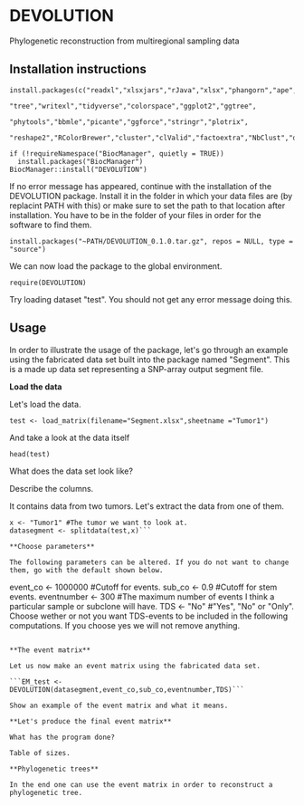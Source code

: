 # DEVOLUTION
Phylogenetic reconstruction from multiregional sampling data

## Installation instructions

```{r, eval=FALSE, echo=TRUE}
install.packages(c("readxl","xlsxjars","rJava","xlsx","phangorn","ape",
                   "tree","writexl","tidyverse","colorspace","ggplot2","ggtree",
                   "phytools","bbmle","picante","ggforce","stringr","plotrix",
                   "reshape2","RColorBrewer","cluster","clValid","factoextra","NbClust","dplyr"))

if (!requireNamespace("BiocManager", quietly = TRUE))
  install.packages("BiocManager")
BiocManager::install("DEVOLUTION")
```

If no error message has appeared, continue with the installation of the DEVOLUTION package. Install it in the folder in which your data files are (by replacint PATH with this) or make sure to set the path to that location after installation. You have to be in the folder of your files in order for the software to find them.

```install.packages("~PATH/DEVOLUTION_0.1.0.tar.gz", repos = NULL, type = "source")```

We can now load the package to the global environment.

```require(DEVOLUTION)```

Try loading dataset "test". You should not get any error message doing this.

## Usage

In order to illustrate the usage of the package, let's go through an example using the fabricated data set built into the package named "Segment". This is a made up data set representing a SNP-array output segment file.

**Load the data**

Let's load the data.

```test <- load_matrix(filename="Segment.xlsx",sheetname ="Tumor1")```

And take a look at the data itself

```head(test)```

What does the data set look like?

Describe the columns.

It contains data from two tumors. Let's extract the data from one of them.

```
x <- "Tumor1" #The tumor we want to look at.
datasegment <- splitdata(test,x)```

**Choose parameters**

The following parameters can be altered. If you do not want to change them, go with the default shown below.

```
event_co <- 1000000 #Cutoff for events.
sub_co <- 0.9 #Cutoff for stem events.
eventnumber <- 300 #The maximum number of events I think a particular sample or subclone will have.
TDS <- "No" #"Yes", "No" or "Only". Choose wether or not you want TDS-events to be included in the following computations. If you choose yes we will not remove anything.
```

**The event matrix**

Let us now make an event matrix using the fabricated data set.

```EM_test <- DEVOLUTION(datasegment,event_co,sub_co,eventnumber,TDS)```

Show an example of the event matrix and what it means.

**Let's produce the final event matrix**

What has the program done?

Table of sizes.

**Phylogenetic trees**

In the end one can use the event matrix in order to reconstruct a phylogenetic tree.

